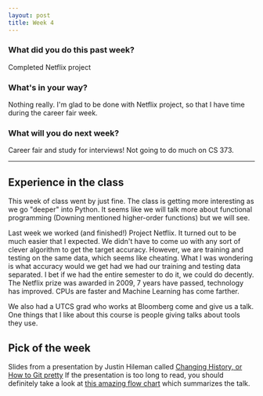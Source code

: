 ```yaml
---
layout: post
title: Week 4
---
```


### __What did you do this past week?__
Completed Netflix project

### __What's in your way?__
Nothing really. I'm glad to be done with Netflix project, so that I have time during the career fair week.

### __What will you do next week?__
Career fair and study for interviews! Not going to do much on CS 373. 

---

## Experience in the class
This week of class went by just fine. The class is getting more interesting as we go "deeper" into Python. 
It seems like we will talk more about functional programming (Downing mentioned higher-order functions) but we will see.

Last week we worked (and finished!) Project Netflix. It turned out to be much easier that I expected. 
We didn't have to come uo with any sort of clever algorithm to get the target accuracy. 
However, we are training and testing on the same data, which seems like cheating. 
What I was wondering is what accuracy would we get had we had our training and testing data separated. 
I bet if we had the entire semester to do it, we could do decently. 
The Netflix prize was awarded in 2009, 7 years have passed, technology has improved.
CPUs are faster and Machine Learning has come farther. 

We also had a UTCS grad who works at Bloomberg come and give us a talk. 
One things that I like about this course is people giving talks about tools they use. 

## Pick of the week

Slides from a presentation by Justin Hileman called [Changing History, or How to Git pretty](https://presentate.com/bobthecow/talks/changing-history)
If the presentation is too long to read, you should definitely take a look at [this amazing flow chart](http://justinhileman.info/article/git-pretty/git-pretty.pdf)
which summarizes the talk. 
